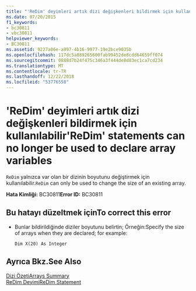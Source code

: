 ```yaml
---
title: "'ReDim' deyimleri artık dizi değişkenleri bildirmek için kullanılabilir"
ms.date: 07/20/2015
f1_keywords:
- bc30811
- vbc30811
helpviewer_keywords:
- BC30811
ms.assetid: 9227a06e-a997-4b16-9977-19e2bce9035b
ms.openlocfilehash: 117dc5a889265600fab99452de8cdd64659ff074
ms.sourcegitcommit: 0888d7b24f475c346a3f444de8d83ec1ca7cd234
ms.translationtype: MT
ms.contentlocale: tr-TR
ms.lasthandoff: 12/22/2018
ms.locfileid: "53776558"
---
```

# <a name="redim-statements-can-no-longer-be-used-to-declare-array-variables"></a><span data-ttu-id="d24e9-102">'ReDim' deyimleri artık dizi değişkenleri bildirmek için kullanılabilir</span><span class="sxs-lookup"><span data-stu-id="d24e9-102">'ReDim' statements can no longer be used to declare array variables</span></span>
<span data-ttu-id="d24e9-103">`ReDim` yalnızca var olan bir dizinin boyutunu değiştirmek için kullanılabilir.</span><span class="sxs-lookup"><span data-stu-id="d24e9-103">`ReDim` can only be used to change the size of an existing array.</span></span>  
  
 <span data-ttu-id="d24e9-104">**Hata Kimliği:** BC30811</span><span class="sxs-lookup"><span data-stu-id="d24e9-104">**Error ID:** BC30811</span></span>  
  
## <a name="to-correct-this-error"></a><span data-ttu-id="d24e9-105">Bu hatayı düzeltmek için</span><span class="sxs-lookup"><span data-stu-id="d24e9-105">To correct this error</span></span>  
  
-   <span data-ttu-id="d24e9-106">Bunlar bildirildiğinde diziler boyutunu belirtin; Örneğin:</span><span class="sxs-lookup"><span data-stu-id="d24e9-106">Specify the size of arrays when they are declared; for example:</span></span>  
  
    ```  
    Dim X(20) As Integer  
    ```  
  
## <a name="see-also"></a><span data-ttu-id="d24e9-107">Ayrıca Bkz.</span><span class="sxs-lookup"><span data-stu-id="d24e9-107">See Also</span></span>  
 [<span data-ttu-id="d24e9-108">Dizi Özeti</span><span class="sxs-lookup"><span data-stu-id="d24e9-108">Arrays Summary</span></span>](../../visual-basic/language-reference/keywords/arrays-summary.md)  
 [<span data-ttu-id="d24e9-109">ReDim Deyimi</span><span class="sxs-lookup"><span data-stu-id="d24e9-109">ReDim Statement</span></span>](../../visual-basic/language-reference/statements/redim-statement.md)  
 
